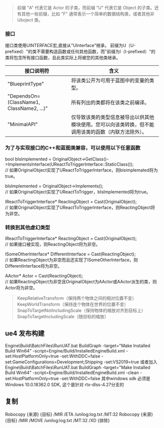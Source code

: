 >前缀 "A" 代表它是 Actor 的子类，而前缀 "U" 代表它是 Object 的子类。还有其他一些前缀，比如 "F" 通常表示一个简单的数据结构类，或者其他非 Uboject 类。
### 接口
接口类使用UINTERFACE宏,直接从"UInterface"继承，
前缀为U（U-prefixed）"的类不需要构造函数或任何其他函数，而"前缀为I（I-prefixed）"的类将包含所有接口函数，且此类实际上将被您的其他类继承。  

|接口说明符           |     含义                      |
| -------------------| ------------------------------|
|"BlueprintType"     |   将该类公开为可用于蓝图中的变量的类型。|
|"DependsOn=(ClassName1, ClassName2, ...)"|所有列出的类都将在该类之前编译。|///?为每个类指定
|"MinimalAPI"        |仅导致该类的类型信息被导出以供其他模块使用。您可以向该类转换，但不能调用该类的函数（内联方法除外）。|  
### 为了与实现接口的C++和蓝图类兼容，可以使用以下任意函数
bool bIsImplemented = OriginalObject->GetClass()->ImplementsInterface(UReactToTriggerInterface::StaticClass());   
// 如果OriginalObject实现了UReactToTriggerInterface，则bisimplemated将为true。  


bIsImplemented = OriginalObject->Implements<UReactToTriggerInterface>();   
// 如果OriginalObject实现了UReactToTrigger，bIsImplemented将为true。  


IReactToTriggerInterface* ReactingObject = Cast<IReactToTriggerInterface>(OriginalObject);  
 // 如果OriginalObject实现了UReactToTriggerInterface，则ReactingObject将为非空。   
 ### 转换到其他虚幻类型
 IReactToTriggerInterface* ReactingObject = Cast<IReactToTriggerInterface>(OriginalObject);  
  // 如果接口被实现，则ReactingObject将为非空。

ISomeOtherInterface* DifferentInterface = Cast<ISomeOtherInterface>(ReactingObject);  
 // 如果ReactingObject为非空而且还实现了ISomeOtherInterface，则DifferentInterface将为非空。

AActor* Actor = Cast<AActor>(ReactingObject);   
// 如果ReactingObject为非空且OriginalObject为AActor或AActor派生的类，则Actor将为非空。   
>KeepRelativeTransform（保持两个物体之间的相对位置不变）  
KeepWorldTransform（保持连个物体在世界的位置不变）
SnapToTargetNotIncludingScale（保持物体的缩放对齐到目标上）
SnapToTargetIncludingScale（随目标的缩放）


## ue4 发布构建
Engine\Build\BatchFiles\RunUAT.bat BuildGraph -target="Make Installed Build Win64" -script=Engine/Build/InstalledEngineBuild.xml -set:HostPlatformOnly=true -set:WithDDC=false -set:GameConfigurations=Development;Shipping -set:VS2019=true
或者加入 
Engine\Build\BatchFiles\RunUAT.bat BuildGraph -target="Make Installed Build Win64" -script=Engine/Build/InstalledEngineBuild.xml -clean -set:HostPlatformOnly=true -set:WithDDC=false
其中windows sdk 必须是 Windows 10.0.18362.0 SDK, 这个是针对 rtx-dlss-4.27分支的

## 复制
Robocopy {来源} {目标} /MIR /ETA /unilog:log.txt /MT:32 
Robocopy {来源} {目标} /MIR /MOVE /unilog:log.txt /MT:32 
/XD {排除}
